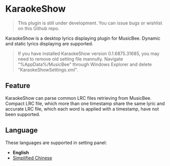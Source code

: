 # KaraokeShow

>This plugin is still under development. You can issue bugs or wishlist on this Github repo.

KaraokeShow is a desktop lyrics displaying plugin for MusicBee. Dynamic and static lyrics displaying are supported. 

> If you have installed KaraokeShow version 0.1.6875.31685, you may need to remove old setting file mannully. Navigate "%AppData%/MusicBee" through Windows Explorer and delete "KaraokeShowSettings.xml".

## Feature

KaraokeShow can parse common LRC files retrieving from MusicBee. Compact LRC file, which more than one timestamp share the same lyric and accurate LRC file, which each word is applied with a timestamp, have not been supported.

## Language

These languages are supported in setting panel:

* **English**
* [Simplified Chinese](./README.zh-Hans.md)